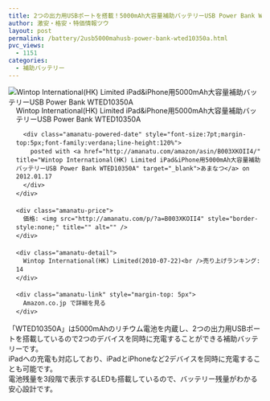 ```yaml
---
title: 2つの出力用USBポートを搭載！5000mAh大容量補助バッテリーUSB Power Bank WTED10350A 特価！
author: 激安・格安・特価情報ツウ
layout: post
permalink: /battery/2usb5000mahusb-power-bank-wted10350a.html
pvc_views:
  - 1151
categories:
  - 補助バッテリー
---
```

<div class="amanatu-box" style="margin-bottom:0px;">
  <div class="amanatu-image" style="float:left;">
    <img src="http://i1.wp.com/ecx.images-amazon.com/images/I/311niRZHW2L._SL160_.jpg?w=546" alt="Wintop International(HK) Limited iPad&iPhone用5000mAh大容量補助バッテリーUSB Power Bank WTED10350A" style="border: none;" data-recalc-dims="1" />
  </div>
  
  <div class="amanatu-info" style="float:left;margin-left:15px;line-height:120%">
    <div class="amanatu-name" style="margin-bottom:10px;line-height:120%">
      Wintop International(HK) Limited iPad&iPhone用5000mAh大容量補助バッテリーUSB Power Bank WTED10350A 
      
      <div class="amanatu-powered-date" style="font-size:7pt;margin-top:5px;font-family:verdana;line-height:120%">
        posted with <a href="http://amanatu.com/amazon/asin/B003XKOII4/" title="Wintop International(HK) Limited iPad&iPhone用5000mAh大容量補助バッテリーUSB Power Bank WTED10350A" target="_blank">あまなつ</a> on 2012.01.17
      </div>
    </div>
    
    <div class="amanatu-price">
      価格: <img src="http://amanatu.com/p/?a=B003XKOII4" style="border-style:none;" title="" alt="" />
    </div>
    
    <div class="amanatu-detail">
      Wintop International(HK) Limited(2010-07-22)<br />売り上げランキング: 14
    </div>
    
    <div class="amanatu-link" style="margin-top: 5px">
      Amazon.co.jp で詳細を見る
    </div>
  </div>
  
  <div class="amanatu-footer" style="clear: left">
  </div>
</div>

<!--more-->

  
「WTED10350A」は5000mAhのリチウム電池を内蔵し、2つの出力用USBポートを搭載しているので2つのデバイスを同時に充電することができる補助バッテリーです。  
iPadへの充電も対応しており、iPadとiPhoneなど2デバイスを同時に充電することも可能です。  
電池残量を3段階で表示するLEDも搭載しているので、バッテリー残量がわかる安心設計です。